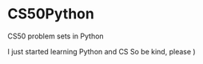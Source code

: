 # CS50Python
CS50 problem sets in Python

I just started learning Python and CS
So be kind, please )
